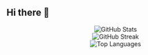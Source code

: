 ## Hi there 👋

<p align="center">
  <img src="https://github-readme-stats.vercel.app/api?username=tri-susilo&theme=dracula&show_icons=true&hide_border=false&count_private=true" alt="GitHub Stats">
  <br>
  <img src="https://github-readme-streak-stats.herokuapp.com/?user=tri-susilo&theme=dracula&hide_border=false" alt="GitHub Streak">
  <br>
  <img src="https://github-readme-stats.vercel.app/api/top-langs/?username=tri-susilo&theme=dracula&show_icons=true&hide_border=false&layout=compact" alt="Top Languages">
</p>




<!--
**tri-susilo/tri-susilo** is a ✨ _special_ ✨ repository because its `README.md` (this file) appears on your GitHub profile.

Here are some ideas to get you started:

- 🔭 I’m currently working on ...
- 🌱 I’m currently learning ...
- 👯 I’m looking to collaborate on ...
- 🤔 I’m looking for help with ...
- 💬 Ask me about ...
- 📫 How to reach me: ...
- 😄 Pronouns: ...
- ⚡ Fun fact: ...
-->
